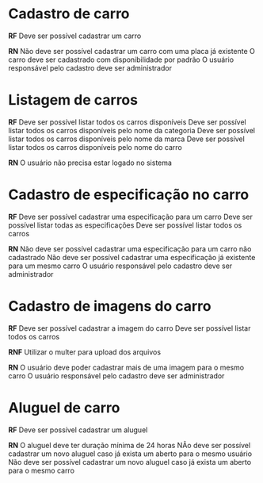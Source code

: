 # Cadastro de carro

**RF**
Deve ser possível cadastrar um carro

**RN**
Não deve ser possível cadastrar um carro com uma placa já existente
O carro deve ser cadastrado com disponibilidade por padrão
O usuário responsável pelo cadastro deve ser administrador

# Listagem de carros

**RF**
Deve ser possível listar todos os carros disponíveis
Deve ser possível listar todos os carros disponíveis pelo nome da categoria
Deve ser possível listar todos os carros disponíveis pelo nome da marca
Deve ser possível listar todos os carros disponíveis pelo nome do carro


**RN**
O usuário não precisa estar logado no sistema

# Cadastro de especificação no carro

**RF**
Deve ser possível cadastrar uma especificação para um carro
Deve ser possível listar todas as especificações 
Deve ser possível listar todos os carros

**RN**
Não deve ser possível cadastrar uma especificação para um carro não cadastrado
Não deve ser possível cadastrar uma especificação já existente para um mesmo carro
O usuário responsável pelo cadastro deve ser administrador

# Cadastro de imagens do carro

**RF**
Deve ser possível cadastrar a imagem do carro
Deve ser possível listar todos os carros 

**RNF**
Utilizar o multer para upload dos arquivos 

**RN**
O usuário deve poder cadastrar mais de uma imagem para o mesmo carro
O usuário responsável pelo cadastro deve ser administrador


# Aluguel de carro

**RF**
Deve ser possível cadastrar um aluguel

**RN**
O aluguel deve ter duração mínima de 24 horas
NÃo deve ser possível cadastrar um novo aluguel caso já exista um aberto para o mesmo usuário
Não deve ser possível cadastrar um novo aluguel caso já exista um aberto para o mesmo carro 
